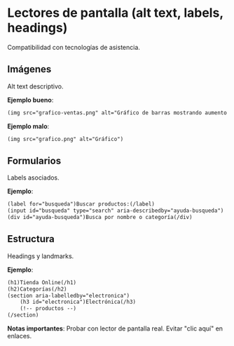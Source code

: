 # Lectores de pantalla (alt text, labels, headings)

Compatibilidad con tecnologías de asistencia.

## Imágenes

Alt text descriptivo.

**Ejemplo bueno**:

```html
(img src="grafico-ventas.png" alt="Gráfico de barras mostrando aumento de ventas del 25% en Q4")
```

**Ejemplo malo**:

```html
(img src="grafico.png" alt="Gráfico")
```

## Formularios

Labels asociados.

**Ejemplo**:

```html
(label for="busqueda")Buscar productos:(/label)
(input id="busqueda" type="search" aria-describedby="ayuda-busqueda")
(div id="ayuda-busqueda")Busca por nombre o categoría(/div)
```

## Estructura

Headings y landmarks.

**Ejemplo**:

```html
(h1)Tienda Online(/h1)
(h2)Categorías(/h2)
(section aria-labelledby="electronica")
    (h3 id="electronica")Electrónica(/h3)
    (!-- productos --)
(/section)
```

**Notas importantes**: Probar con lector de pantalla real. Evitar "clic aquí" en enlaces.